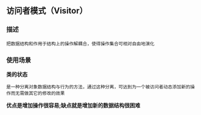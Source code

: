 ## 访问者模式（Visitor）
### 描述
	
`把数据结构和作用于结构上的操作解耦合，使得操作集合可相对自由地演化`

### 使用场景

**类的状态**

`是一种分离对象数据结构与行为的方法，通过这种分离，可达到为一个被访问者动态添加新的操作而无需做其它的修改的效果`

**优点是增加操作很容易;缺点就是增加新的数据结构很困难**